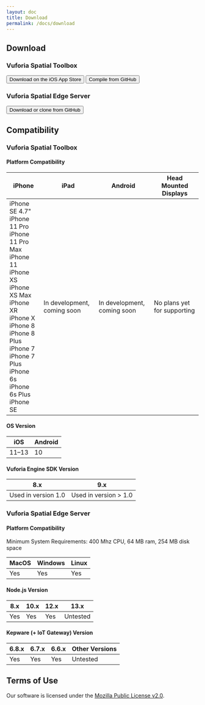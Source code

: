 ```yaml
---
layout: doc
title: Download
permalink: /docs/download
---
```


## Download

### Vuforia Spatial Toolbox
<div class="buttons">
    <button class="button is-outlined  is-medium is-dark"
            onclick="location.href='https://apps.apple.com/us/app/vuforia-spatial-toolbox/id1506071001';">
    <span class="icon is-medium">
      <i class="fab fa-app-store-ios"></i>
    </span>
        <span>Download on the iOS App Store</span>
    </button>
    <button class="button  is-outlined  is-medium is-dark"
            onclick="location.href='https://github.com/ptcrealitylab/vuforia-spatial-toolbox-ios';">
    <span class="icon is-medium">
        <i class="fab fa-github"></i>
            </span>
        <span>Compile from GitHub</span>
    </button>
</div>

### Vuforia Spatial Edge Server

  <button class="button  is-outlined  is-medium is-dark"  
    onclick="location.href='https://github.com/ptcrealitylab/vuforia-spatial-edge-server';">
    <span class="icon is-medium">
      <i class="fab fa-github"></i>
    </span>
    <span>Download or clone from GitHub</span>
  </button>
  
## Compatibility

### Vuforia Spatial Toolbox

#### Platform Compatibility

|iPhone|iPad|Android|Head Mounted Displays|
|---|---|---|---|
|iPhone SE 4.7"<br>iPhone 11 Pro<br>iPhone 11 Pro Max<br>iPhone 11<br>iPhone XS<br>iPhone XS Max<br>iPhone XR<br>iPhone X<br>iPhone 8<br>iPhone 8 Plus<br>iPhone 7<br>iPhone 7 Plus<br>iPhone 6s<br> iPhone 6s Plus<br>iPhone SE<br>|In development, coming soon|In development, coming soon|No plans yet for supporting|

#### OS Version

|iOS|Android|
|---|---|
|11–13|10|

#### Vuforia Engine SDK Version

|8.x|9.x|
|---|---|
|Used in version 1.0|Used in version > 1.0|

### Vuforia Spatial Edge Server

#### Platform Compatibility

Minimum System Requirements: 400 Mhz CPU, 64 MB ram, 254 MB disk space

|MacOS|Windows|Linux|
|---|---|---|
|Yes|Yes|Yes|

#### Node.js Version

|8.x|10.x|12.x|13.x|
|---|---|---|---|
|Yes|Yes|Yes|Untested|

#### Kepware (+ IoT Gateway) Version

|6.8.x|6.7.x|6.6.x|Other Versions|
|---|---|---|---|
|Yes|Yes|Yes|Untested|


## Terms of Use

Our software is licensed under the
[Mozilla Public License v2.0](https://www.mozilla.org/en-US/MPL/2.0/).
